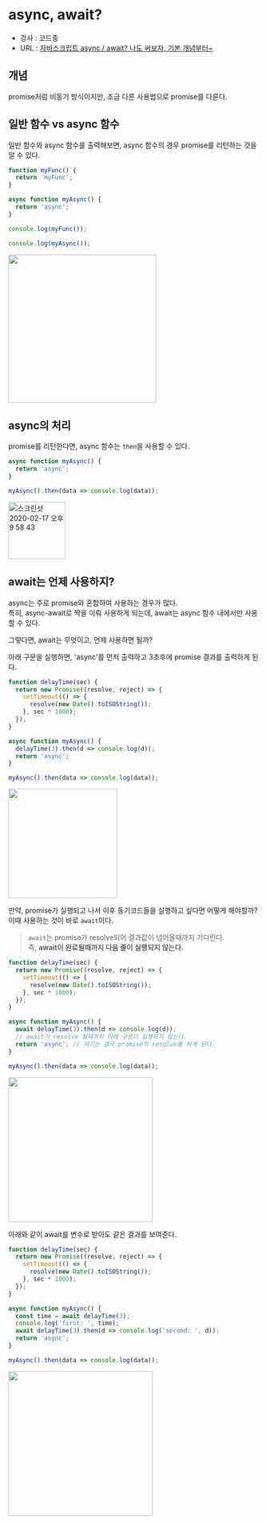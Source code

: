 # async, await?

- 강사 : 코드종
- URL : [자바스크립트 async / await? 나도 써보자, 기본 개념부터~](https://www.youtube.com/watch?v=JzXjB6L99N4)

## 개념

promise처럼 비동기 방식이지만, 조금 다른 사용법으로 promise를 다룬다.

## 일반 함수 vs async 함수

일반 함수와 async 함수를 출력해보면, async 함수의 경우 promise를 리턴하는 것을 알 수 있다.

```javascript
function myFunc() {
  return 'myFunc';
}

async function myAsync() {
  return 'async';
}

console.log(myFunc());

console.log(myAsync());
```

<img width="296" alt="" src="https://user-images.githubusercontent.com/26196090/74655729-2ee49080-51d0-11ea-9e58-71b31d88fa3c.png">

## async의 처리

promise를 리턴한다면, async 함수는 `then`을 사용할 수 있다.

```javascript
async function myAsync() {
  return 'async';
}

myAsync().then(data => console.log(data));
```

<img width="114" alt="스크린샷 2020-02-17 오후 9 58 43" src="https://user-images.githubusercontent.com/26196090/74655999-b16d5000-51d0-11ea-945e-da0bc906d367.png">

## await는 언제 사용하지?

async는 주로 promise와 혼합하여 사용하는 경우가 많다.  
특히, async-await로 짝을 이뤄 사용하게 되는데, await는 async 함수 내에서만 사용할 수 있다.  

그렇다면, await는 무엇이고, 언제 사용하면 될까?  

아래 구문을 실행하면, 'async'를 먼저 출력하고 3초후에 promise 결과를 출력하게 된다.  

```javascript
function delayTime(sec) {
  return new Promise((resolve, reject) => {
    setTimeout(() => {
      resolve(new Date().toISOString());
    }, sec * 1000);
  });
}

async function myAsync() {
  delayTime(3).then(d => console.log(d));
  return 'async';
}

myAsync().then(data => console.log(data));
```

<img width="218" alt="" src="https://user-images.githubusercontent.com/26196090/74657041-c0550200-51d2-11ea-83e1-128bc6c96984.png">


만약, promise가 실행되고 나서 이후 동기코드들을 실행하고 싶다면 어떻게 해야할까?  
이때 사용하는 것이 바로 `await`이다.

> `await`는 promise가 resolve되어 결과값이 넘어올때까지 기다린다.  
> 즉, **await이 완료될때까지 다음 줄이 실행되지 않는다.**

```javascript
function delayTime(sec) {
  return new Promise((resolve, reject) => {
    setTimeout(() => {
      resolve(new Date().toISOString());
    }, sec * 1000);
  });
}

async function myAsync() {
  await delayTime(3).then(d => console.log(d));
  // await가 resolve 될때까지 아래 구문이 실행되지 않는다.
  return 'async'; // 여기는 결국 promise의 resolve를 하게 된다.
}

myAsync().then(data => console.log(data));
```
<img width="289" alt="" src="https://user-images.githubusercontent.com/26196090/74657838-65240f00-51d4-11ea-8ccd-cfa96a7c0735.png">

아래와 같이 await를 변수로 받아도 같은 결과를 보여준다.

```javascript
function delayTime(sec) {
  return new Promise((resolve, reject) => {
    setTimeout(() => {
      resolve(new Date().toISOString());
    }, sec * 1000);
  });
}

async function myAsync() {
  const time = await delayTime(3);
  console.log('first: ', time);
  await delayTime(3).then(d => console.log('second: ', d));
  return 'async';
}

myAsync().then(data => console.log(data));
```

<img width="289" alt="" src="https://user-images.githubusercontent.com/26196090/74657838-65240f00-51d4-11ea-8ccd-cfa96a7c0735.png">

